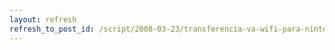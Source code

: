 ```yaml
---
layout: refresh
refresh_to_post_id: /script/2008-03-23/transferencia-va-wifi-para-nintendo-ds-sends-3-0
---
```

